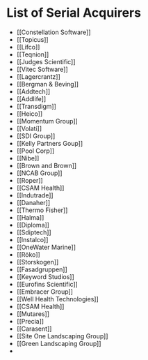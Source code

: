# List of Serial Acquirers

- [[Constellation Software]]
- [[Topicus]]
- [[Lifco]]
- [[Teqnion]]
- [[Judges Scientific]]
- [[Vitec Software]]
- [[Lagercrantz]]
- [[Bergman & Beving]]
- [[Addtech]]
- [[Addlife]]
- [[Transdigm]]
- [[Heico]]
- [[Momentum Group]]
- [[Volati]]
- [[SDI Group]]
- [[Kelly Partners Goup]]
- [[Pool Corp]]
- [[Nibe]]
- [[Brown and Brown]]
- [[NCAB Group]]
- [[Roper]]
- [[CSAM Health]]
- [[Indutrade]]
- [[Danaher]]
- [[Thermo Fisher]]
- [[Halma]]
- [[Diploma]]
- [[Sdiptech]]
- [[Instalco]]
- [[OneWater Marine]]
- [[Röko]]
- [[Storskogen]]
- [[Fasadgruppen]]
- [[Keyword Studios]]
- [[Eurofins Scientific]]
- [[Embracer Group]]
- [[Well Health Technologies]]
- [[CSAM Health]]
- [[Mutares]]
- [[Precia]]
- [[Carasent]]
- [[Site One Landscaping Group]]
- [[Green Landscaping Group]]
- 
